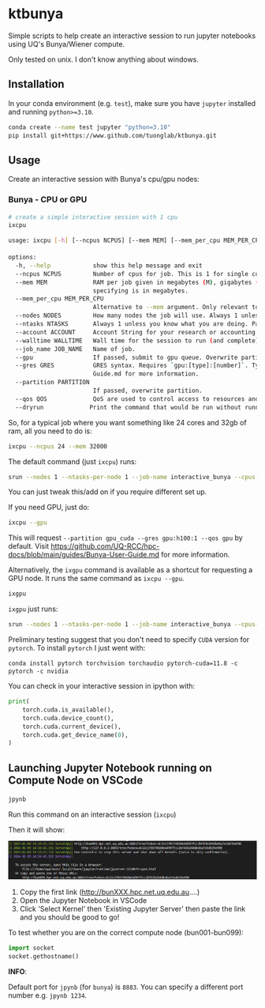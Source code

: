 # ktbunya
Simple scripts to help create an interactive session to run jupyter notebooks using UQ's Bunya/Wiener compute.

Only tested on unix. I don't know anything about windows.

## Installation

In your conda environment (e.g. `test`), make sure you have `jupyter` installed and running `python>=3.10`.
```bash
conda create --name test jupyter "python=3.10"
pip install git+https://www.github.com/tuonglab/ktbunya.git
```

## Usage

Create an interactive session with Bunya's cpu/gpu nodes:

### Bunya - CPU or GPU
```bash
# create a simple interactive session with 1 cpu
ixcpu
```

```bash
usage: ixcpu [-h] [--ncpus NCPUS] [--mem MEM] [--mem_per_cpu MEM_PER_CPU] [--nodes NODES] [--ntasks NTASKS] [--account ACCOUNT] [--walltime WALLTIME] [--job_name JOB_NAME] [--gpu] [--gres GRES] [--partition PARTITION] [--qos QOS] [--dryrun]

options:
  -h, --help            show this help message and exit
  --ncpus NCPUS         Number of cpus for job. This is 1 for single core jobs, number of cores for multi core jobs, and 1 for MPI jobs. This can be undertstood as `OMP_NUM_THREADS`.
  --mem MEM             RAM per job given in megabytes (M), gigabytes (G), or terabytes (T). Ask for 2000000M to get the maximum memory on a standard node. Ask for 4000000M to get the maximum memory on a high memory node. Default unit without
                        specifying is in megabytes.
  --mem_per_cpu MEM_PER_CPU
                        Alternative to --mem argument. Only relevant to MPI jobs. Passes to `-mem-per-cpu`.
  --nodes NODES         How many nodes the job will use. Always 1 unless you know what you are doing.
  --ntasks NTASKS       Always 1 unless you know what you are doing. Passes to `--ntasks-per-node`. This is 1 for single core jobs and multi core jobs. This is 96 (or less if single node) for MPI jobs.
  --account ACCOUNT     Account String for your research or accounting group. All Account Strings start with `a_`. Use the `groups` command to list your groups.
  --walltime WALLTIME   Wall time for the session to run (and complete).
  --job_name JOB_NAME   Name of job.
  --gpu                 If passed, submit to gpu queue. Overwrite partition with --partition.
  --gres GRES           GRES syntax. Requires `gpu:[type]:[number]`. Type options for corresponding partitions are: gpu_cuda: h100, l40, a100 gpu_viz: l40 gpu_rocm: mi210 Visit https://github.com/UQ-RCC/hpc-docs/blob/main/guides/Bunya-User-
                        Guide.md for more information.
  --partition PARTITION
                        If passed, overwrite partition.
  --qos QOS             QoS are used to control access to resources and apply sustainable limits. Accepts one of normal, gpu, debug, mig, sxm.
  --dryrun             Print the command that would be run without running it.
```

So, for a typical job where you want something like 24 cores and 32gb of ram, all you need to do is:

```bash
ixcpu --ncpus 24 --mem 32000
```

The default command (just `ixcpu`) runs:
```bash
srun --nodes 1 --ntasks-per-node 1 --job-name interactive_bunya --cpus-per-task 1 --mem 8000 --time 00:10:00 --partition general --qos normal --account a_kelvin_tuong --pty bash
```

You can just tweak this/add on if you require different set up.

If you need GPU, just do:

```bash
ixcpu --gpu
```

This will request `--partition gpu_cuda --gres gpu:h100:1 --qos gpu` by default. Visit https://github.com/UQ-RCC/hpc-docs/blob/main/guides/Bunya-User-Guide.md for more information.

Alternatively, the `ixgpu` command is available as a shortcut for requesting a GPU node. It runs the same command as `ixcpu --gpu`.

```bash
ixgpu
```

`ixgpu` just runs:

```bash
srun --nodes 1 --ntasks-per-node 1 --job-name interactive_bunya --cpus-per-task 1 --mem 8000 --time 00:10:00 --partition gpu_cuda --gres gpu:h100:1 --qos gpu --account a_kelvin_tuong --pty bash
```

Preliminary testing suggest that you don't need to specify `CUDA` version for `pytorch`. To install `pytorch` I just went with:
```
conda install pytorch torchvision torchaudio pytorch-cuda=11.8 -c pytorch -c nvidia
```

You can check in your interactive session in ipython with:
```python
print(
    torch.cuda.is_available(),
    torch.cuda.device_count(),
    torch.cuda.current_device(),
    torch.cuda.get_device_name(0),
)
```


## Launching Jupyter Notebook running on Compute Node on VSCode
```bash
jpynb
```
Run this command on an interactive session (`ixcpu`)

Then it will show:

![alt text](image.png)

1. Copy the first link (http://bunXXX.hpc.net.uq.edu.au....)
2. Open the Jupyter Notebook in VSCode
3. Click 'Select Kernel' then 'Existing Jupyter Server' then paste the link and you should be good to go!

To test whether you are on the correct compute node (bun001-bun099):
```py
import socket
socket.gethostname()
```
<b>INFO</b>:

Default port for `jpynb` (for `bunya`) is  `8883`. You can specify a different port number e.g. `jpynb 1234`.
